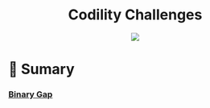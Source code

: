 <div align='center'>
    <h1><b>Codility Challenges</b></h1>
    <img src='https://img.shields.io/badge/python-3-green'></img>
</div>

# :pushpin: Sumary 

### [Binary Gap](binary_gap)